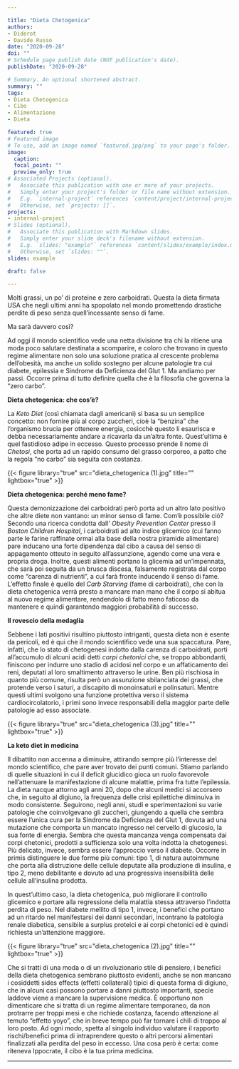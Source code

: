 ```yaml
---

title: "Dieta Chetogenica"
authors:
- Diderot
- Davide Russo
date: "2020-09-28"
doi: ""
# Schedule page publish date (NOT publication's date).
publishDate: "2020-09-28"

# Summary. An optional shortened abstract.
summary: ""
tags:
- Dieta Chetogenica
- Cibo
- Alimentazione
- Dieta

featured: true
# Featured image
# To use, add an image named `featured.jpg/png` to your page's folder. 
image:
  caption: 
  focal_point: ""
  preview_only: true
# Associated Projects (optional).
#   Associate this publication with one or more of your projects.
#   Simply enter your project's folder or file name without extension.
#   E.g. `internal-project` references `content/project/internal-project/index.md`.
#   Otherwise, set `projects: []`.
projects:
- internal-project
# Slides (optional).
#   Associate this publication with Markdown slides.
#   Simply enter your slide deck's filename without extension.
#   E.g. `slides: "example"` references `content/slides/example/index.md`.
#   Otherwise, set `slides: ""`.
slides: example

draft: false

---
```


Molti grassi, un po’ di proteine e zero carboidrati. Questa la dieta firmata USA che negli ultimi anni ha spopolato nel mondo promettendo drastiche perdite di peso senza quell’incessante senso di fame. 

Ma sarà davvero così? 

Ad oggi il mondo scientifico vede una netta divisione tra chi la ritiene una moda poco salutare destinata a scomparire, e coloro che trovano in questo regime alimentare non solo una soluzione pratica al crescente problema dell’obesità, ma anche un solido sostegno per alcune patologie tra cui diabete, epilessia e Sindrome da Deficienza del Glut 1. Ma andiamo per passi. Occorre prima di tutto definire quella che è la filosofia che governa la “zero carbo”.

**Dieta chetogenica: che cos’è?**

La *Keto Diet* (così chiamata dagli americani) si basa su un semplice concetto: non fornire più al corpo zuccheri, cioè la “benzina” che l’organismo brucia per ottenere energia, cosìcchè questo li esaurisca e debba necessariamente andare a ricavarla da un’altra fonte. Quest’ultima è quel fastidioso adipe in eccesso. Questo processo prende il nome di *Chetosi*, che porta ad un rapido consumo del grasso corporeo, a patto che la regola “no carbo” sia seguita con costanza. 

{{< figure library="true" src="dieta_chetogenica (1).jpg" title="" lightbox="true" >}}

**Dieta chetogenica: perché meno fame?**

Questa demonizzazione dei carboidrati però porta ad un altro lato positivo che altre diete non vantano: un minor senso di fame. Com’è possibile ciò? Secondo una ricerca condotta dall’ *Obesity Prevention Center* presso il *Boston Children Hospital*, i carboidrati ad alto indice glicemico (cui fanno parte le farine raffinate ormai alla base della nostra piramide alimentare) pare inducano una forte dipendenza dal cibo a causa del senso di appagamento otteuto in seguito all’assunzione, agendo come una vera e propria droga. Inoltre, questi alimenti portano la glicemia ad un’impennata, che sarà poi seguita da un brusca discesa, falsamente registrata dal corpo come “carenza di nutrienti”, a cui farà fronte inducendo il senso di fame. L’effetto finale è quello del *Carb Starving* (fame di carboidrati), che con la dieta chetogenica verrà presto a mancare man mano che il corpo si abitua al nuovo regime alimentare, rendendolo di fatto meno faticoso da mantenere e quindi garantendo maggiori probabilità di successo.

**Il rovescio della medaglia**

Sebbene i lati positivi risultino piuttosto intriganti, questa dieta non è esente da pericoli, ed è qui che il mondo scientifico vede una sua spaccatura. Pare, infatti, che lo stato di chetogenesi indotto dalla carenza di carboidrati, porti all’accumulo di alcuni acidi detti *corpi chetonici* che, se troppo abbondanti, finiscono per indurre uno stadio di acidosi nel corpo e un affaticamento dei reni, deputati al loro smaltimento attraverso le urine. Ben più rischiosa in quanto più comune, risulta però un assunzione sbilanciata dei grassi, che protende verso i saturi, a discapito di monoinsaturi e polinsaturi. Mentre questi ultimi svolgono una funzione protettiva verso il sistema cardiocircolatorio, i primi sono invece responsabili della maggior parte delle patologie ad esso associate. 

{{< figure library="true" src="dieta_chetogenica (3).jpg" title="" lightbox="true" >}}

**La keto diet in medicina**

Il dibattito non accenna a diminuire, attirando sempre più l’interesse del mondo scientifico, che pare aver trovato dei punti comuni. Stiamo parlando di quelle situazioni in cui il deficit glucidico gioca un ruolo favorevole nell’attenuare la manifestazione di alcune malattie, prima fra tutte l’epilessia. La dieta nacque attorno agli anni 20, dopo che alcuni medici si accorsero che, in seguito al digiuno, la frequenza delle crisi epilettiche diminuiva in modo consistente. Seguirono, negli anni, studi e sperimentazioni su varie patologie che coinvolgevano gli zuccheri, giungendo a quella che sembra essere l’unica cura per la Sindrome da Deficienza del Glut 1, dovuta ad una mutazione che comporta un mancato ingresso nel cervello di glucosio, la sua fonte di energia. Sembra che questa mancanza venga compensata dai corpi chetonici, prodotti a sufficienza solo una volta indotta la chetogenesi. Più delicato, invece, sembra essere l’approccio verso il diabete. Occorre in primis distinguere le due forme più comuni: tipo 1, di natura autoimmune che porta alla distruzione delle cellule deputate alla produzione di insulina, e tipo 2, meno debilitante e dovuto ad una progressiva insensibilità delle cellule all’insulina prodotta.

In quest’ultimo caso, la dieta chetogenica, può migliorare il controllo glicemico e portare alla regressione della malattia stessa attraverso l’indotta perdita di peso. Nel diabete mellito di tipo 1, invece, i benefici che portano ad un ritardo nel manifestarsi dei danni secondari, incontrano la patologia renale diabetica, sensibile a surplus proteici e ai corpi chetonici ed è quindi richiesta un’attenzione maggiore.

{{< figure library="true" src="dieta_chetogenica (2).jpg" title="" lightbox="true" >}}

Che si tratti di una moda o di un rivoluzionario stile di pensiero, i benefici della dieta chetogenica sembrano piuttosto evidenti, anche se non mancano i cosiddetti sides effects (effetti collaterali) tipici di questa forma di digiuno, che in alcuni casi possono portare a danni piuttosto importanti, specie laddove viene a mancare la supervisione medica. È opportuno non dimenticare che si tratta di un regime alimentare temporaneo, da non protrarre per troppi mesi e che richiede costanza, facendo attenzione al temuto “effetto yoyo”, che in breve tempo può far tornare i chili di troppo al loro posto. Ad ogni modo, spetta al singolo individuo valutare il rapporto rischi/benefici prima di intraprendere questo o altri percorsi alimentari finalizzati alla perdita del peso in eccesso. Una cosa però è certa: come riteneva Ippocrate, il cibo è la tua prima medicina.

---

